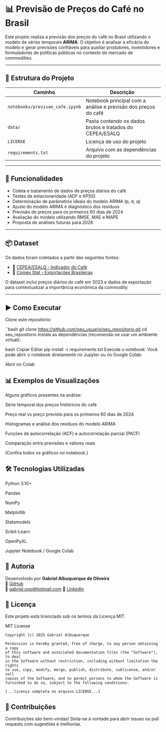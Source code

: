 # 📊 Previsão de Preços do Café no Brasil

Este projeto realiza a previsão dos preços do café no Brasil utilizando o modelo de séries temporais **ARIMA**. O objetivo é analisar a eficácia do modelo e gerar previsões confiáveis para auxiliar produtores, investidores e formuladores de políticas públicas no contexto do mercado de commodities.

---

## 📁 Estrutura do Projeto

| Caminho | Descrição |
|---------|-----------|
| `notebooks/previsao_cafe.ipynb` | Notebook principal com a análise e previsão dos preços do café |
| `data/` | Pasta contendo os dados brutos e tratados do CEPEA/ESALQ |
| `LICENSE` | Licença de uso do projeto |
| `requirements.txt` | Arquivo com as dependências do projeto |

---

## 🚀 Funcionalidades

- Coleta e tratamento de dados de preços diários do café
- Testes de estacionaridade (ADF e KPSS)
- Determinação de parâmetros ideais do modelo ARIMA (p, d, q)
- Ajuste do modelo ARIMA e diagnóstico dos resíduos
- Previsão de preços para os primeiros 60 dias de 2024
- Avaliação do modelo utilizando RMSE, MAE e MAPE
- Proposta de análises futuras para 2026

---

## 📦 Dataset

Os dados foram coletados a partir das seguintes fontes:

- 🔗 [CEPEA/ESALQ - Indicador do Café](https://www.cepea.esalq.usp.br/br/indicador/cafe.aspx)  
- 🔗 [Comex Stat - Exportações Brasileiras](https://comexstat.mdic.gov.br/pt/home)  

O dataset inclui preços diários do café em 2023 e dados de exportação para contextualizar a importância econômica da commodity.

---

## ▶️ Como Executar

Clone este repositório:

``bash
git clone https://github.com/seu_usuario/seu_repositorio.git
cd seu_repositorio
Instale as dependências (recomenda-se usar um ambiente virtual):

bash
Copiar
Editar
pip install -r requirements.txt
Execute o notebook: Você pode abrir o notebook diretamente no Jupyter ou no Google Colab:

Abrir no Colab

## 📊 Exemplos de Visualizações
Alguns gráficos presentes na análise:

Série temporal dos preços históricos do café

Preço real vs preço previsto para os primeiros 60 dias de 2024

Histogramas e análise dos resíduos do modelo ARIMA

Funções de autocorrelação (ACF) e autocorrelação parcial (PACF)

Comparação entre previsões e valores reais

(Confira todos os gráficos no notebook.)

## 🛠️ Tecnologias Utilizadas
Python 3.10+

Pandas

NumPy

Matplotlib

Statsmodels

Scikit-Learn

OpenPyXL

Jupyter Notebook / Google Colab

## 👤 Autoria

Desenvolvido por **Gabriel Albuquerque de Oliveira**  
🔗 [GitHub](https://github.com/GabrielAlbuquerqueDeOliveira)  
📧 gabriel.ooo@hotmail.com
💼 [LinkedIn](www.linkedin.com/in/gabriel-albuquerque-oliveira98)

## 📄 Licença
Este projeto está licenciado sob os termos da Licença MIT.

MIT License

```
Copyright (c) 2025 Gabriel Albuquerque

Permission is hereby granted, free of charge, to any person obtaining a copy
of this software and associated documentation files (the "Software"), to deal
in the Software without restriction, including without limitation the rights
to use, copy, modify, merge, publish, distribute, sublicense, and/or sell
copies of the Software, and to permit persons to whom the Software is
furnished to do so, subject to the following conditions:

[...licença completa no arquivo LICENSE...]
```
## 🤝 Contribuições
Contribuições são bem-vindas!
Sinta-se à vontade para abrir issues ou pull requests com sugestões e melhorias.
